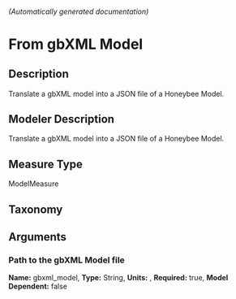 

###### (Automatically generated documentation)

# From gbXML Model

## Description
Translate a gbXML model into a JSON file of a Honeybee Model.

## Modeler Description
Translate a gbXML model into a JSON file of a Honeybee Model.

## Measure Type
ModelMeasure

## Taxonomy


## Arguments


### Path to the gbXML Model file

**Name:** gbxml_model,
**Type:** String,
**Units:** ,
**Required:** true,
**Model Dependent:** false




